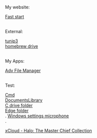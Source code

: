 <p>My website:</p>
<a href="https://tom60chat.github.io/Fast%20start/">Fast start</a><br/>

<br/>

<p>External:</p>
<a href="https://retail.tunip3.dev/">tunip3</a><br/>
<a href="https://drive.google.com/drive/folders/1O8gY-ReCyjTbVEyY0hIa5e9kDQMwUkMn">homebrew drive</a><br/>

<br/>

<p>My Apps:</p>
<a href="ms-windows-store://pdp/?productid=9MVSVN9D3G5Z">Adv File Manager</a><br/>

<br/>

<p>Test:</p>
<a href="file:///C:/Windows/System32/cmd.exe">Cmd</a><br/>
<a href="shell:DocumentsLibrary">DocumentsLibrary</a><br/>
<a href="file:///C:/">C drive folder</a><br/>
<a href="file:///U:\Users\UserMgr0\AppData\Local\Packages\Microsoft.MicrosoftEdge.Stable_8wekyb3d8bbwe\LocalState">Edge folder</a><br/>.
<a href="ms-settings:privacy-microphone">Windows settings microphone</a><br/>.

<a href="https://www.xbox.com/en-US/play/launch/halo-the-master-chief-collection/9MT8PTGVHX2P">xCloud - Halo: The Master Chief Collection</a><br/>
